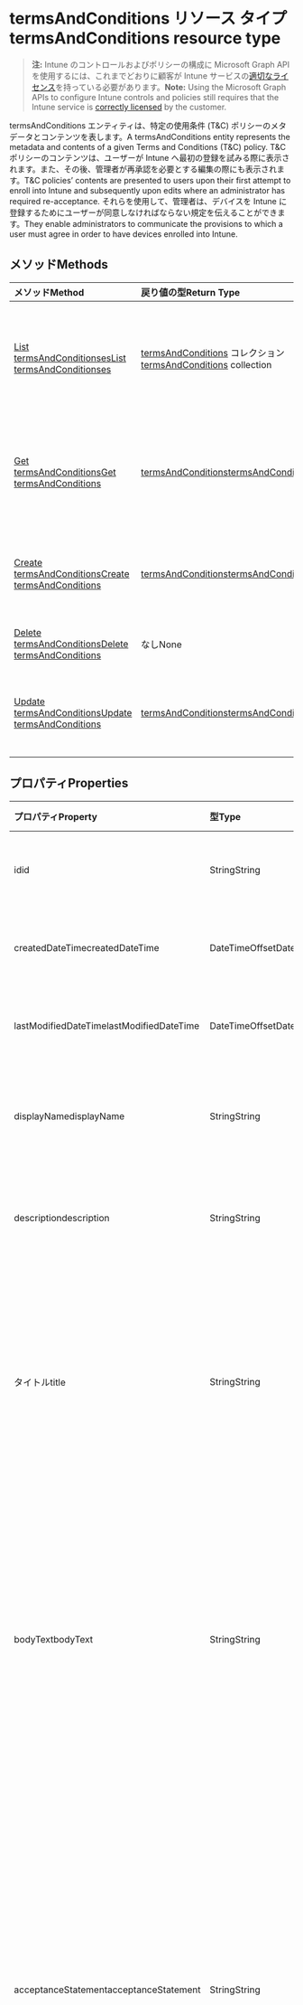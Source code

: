 # <a name="termsandconditions-resource-type"></a><span data-ttu-id="1abf5-101">termsAndConditions リソース タイプ</span><span class="sxs-lookup"><span data-stu-id="1abf5-101">termsAndConditions resource type</span></span>

> <span data-ttu-id="1abf5-102">**注:** Intune のコントロールおよびポリシーの構成に Microsoft Graph API を使用するには、これまでどおりに顧客が Intune サービスの[適切なライセンス](https://go.microsoft.com/fwlink/?linkid=839381)を持っている必要があります。</span><span class="sxs-lookup"><span data-stu-id="1abf5-102">**Note:** Using the Microsoft Graph APIs to configure Intune controls and policies still requires that the Intune service is [correctly licensed](https://go.microsoft.com/fwlink/?linkid=839381) by the customer.</span></span>

<span data-ttu-id="1abf5-103">termsAndConditions エンティティは、特定の使用条件 (T&C) ポリシーのメタデータとコンテンツを表します。</span><span class="sxs-lookup"><span data-stu-id="1abf5-103">A termsAndConditions entity represents the metadata and contents of a given Terms and Conditions (T&C) policy.</span></span> <span data-ttu-id="1abf5-104">T&C ポリシーのコンテンツは、ユーザーが Intune へ最初の登録を試みる際に表示されます。また、その後、管理者が再承認を必要とする編集の際にも表示されます。</span><span class="sxs-lookup"><span data-stu-id="1abf5-104">T&C policies’ contents are presented to users upon their first attempt to enroll into Intune and subsequently upon edits where an administrator has required re-acceptance.</span></span> <span data-ttu-id="1abf5-105">それらを使用して、管理者は、デバイスを Intune に登録するためにユーザーが同意しなければならない規定を伝えることができます。</span><span class="sxs-lookup"><span data-stu-id="1abf5-105">They enable administrators to communicate the provisions to which a user must agree in order to have devices enrolled into Intune.</span></span>
## <a name="methods"></a><span data-ttu-id="1abf5-106">メソッド</span><span class="sxs-lookup"><span data-stu-id="1abf5-106">Methods</span></span>
|<span data-ttu-id="1abf5-107">メソッド</span><span class="sxs-lookup"><span data-stu-id="1abf5-107">Method</span></span>|<span data-ttu-id="1abf5-108">戻り値の型</span><span class="sxs-lookup"><span data-stu-id="1abf5-108">Return Type</span></span>|<span data-ttu-id="1abf5-109">説明</span><span class="sxs-lookup"><span data-stu-id="1abf5-109">Description</span></span>|
|:---|:---|:---|
|[<span data-ttu-id="1abf5-110">List termsAndConditionses</span><span class="sxs-lookup"><span data-stu-id="1abf5-110">List termsAndConditionses</span></span>](../api/intune_companyterms_termsandconditions_list.md)|<span data-ttu-id="1abf5-111">[termsAndConditions](../resources/intune_companyterms_termsandconditions.md) コレクション</span><span class="sxs-lookup"><span data-stu-id="1abf5-111">[termsAndConditions](../resources/intune_companyterms_termsandconditions.md) collection</span></span>|<span data-ttu-id="1abf5-112">[termsAndConditions](../resources/intune_companyterms_termsandconditions.md) オブジェクトのプロパティとリレーションシップをリストします。</span><span class="sxs-lookup"><span data-stu-id="1abf5-112">List properties and relationships of the [termsAndConditions](../resources/intune_companyterms_termsandconditions.md) objects.</span></span>|
|[<span data-ttu-id="1abf5-113">Get termsAndConditions</span><span class="sxs-lookup"><span data-stu-id="1abf5-113">Get termsAndConditions</span></span>](../api/intune_companyterms_termsandconditions_get.md)|[<span data-ttu-id="1abf5-114">termsAndConditions</span><span class="sxs-lookup"><span data-stu-id="1abf5-114">termsAndConditions</span></span>](../resources/intune_companyterms_termsandconditions.md)|<span data-ttu-id="1abf5-115">[termsAndConditions](../resources/intune_companyterms_termsandconditions.md) オブジェクトのプロパティとリレーションシップを読み取ります。</span><span class="sxs-lookup"><span data-stu-id="1abf5-115">Read properties and relationships of the [termsAndConditions](../resources/intune_companyterms_termsandconditions.md) object.</span></span>|
|[<span data-ttu-id="1abf5-116">Create termsAndConditions</span><span class="sxs-lookup"><span data-stu-id="1abf5-116">Create termsAndConditions</span></span>](../api/intune_companyterms_termsandconditions_create.md)|[<span data-ttu-id="1abf5-117">termsAndConditions</span><span class="sxs-lookup"><span data-stu-id="1abf5-117">termsAndConditions</span></span>](../resources/intune_companyterms_termsandconditions.md)|<span data-ttu-id="1abf5-118">新しい [termsAndConditions](../resources/intune_companyterms_termsandconditions.md) オブジェクトを作成します。</span><span class="sxs-lookup"><span data-stu-id="1abf5-118">Create a new [termsAndConditions](../resources/intune_companyterms_termsandconditions.md) object.</span></span>|
|[<span data-ttu-id="1abf5-119">Delete termsAndConditions</span><span class="sxs-lookup"><span data-stu-id="1abf5-119">Delete termsAndConditions</span></span>](../api/intune_companyterms_termsandconditions_delete.md)|<span data-ttu-id="1abf5-120">なし</span><span class="sxs-lookup"><span data-stu-id="1abf5-120">None</span></span>|<span data-ttu-id="1abf5-121">[termsAndConditions](../resources/intune_companyterms_termsandconditions.md) を削除します。</span><span class="sxs-lookup"><span data-stu-id="1abf5-121">Deletes a [termsAndConditions](../resources/intune_companyterms_termsandconditions.md).</span></span>|
|[<span data-ttu-id="1abf5-122">Update termsAndConditions</span><span class="sxs-lookup"><span data-stu-id="1abf5-122">Update termsAndConditions</span></span>](../api/intune_companyterms_termsandconditions_update.md)|[<span data-ttu-id="1abf5-123">termsAndConditions</span><span class="sxs-lookup"><span data-stu-id="1abf5-123">termsAndConditions</span></span>](../resources/intune_companyterms_termsandconditions.md)|<span data-ttu-id="1abf5-124">[termsAndConditions](../resources/intune_companyterms_termsandconditions.md) オブジェクトのプロパティを更新します。</span><span class="sxs-lookup"><span data-stu-id="1abf5-124">Update the properties of a [termsAndConditions](../resources/intune_companyterms_termsandconditions.md) object.</span></span>|

## <a name="properties"></a><span data-ttu-id="1abf5-125">プロパティ</span><span class="sxs-lookup"><span data-stu-id="1abf5-125">Properties</span></span>
|<span data-ttu-id="1abf5-126">プロパティ</span><span class="sxs-lookup"><span data-stu-id="1abf5-126">Property</span></span>|<span data-ttu-id="1abf5-127">型</span><span class="sxs-lookup"><span data-stu-id="1abf5-127">Type</span></span>|<span data-ttu-id="1abf5-128">説明</span><span class="sxs-lookup"><span data-stu-id="1abf5-128">Description</span></span>|
|:---|:---|:---|
|<span data-ttu-id="1abf5-129">id</span><span class="sxs-lookup"><span data-stu-id="1abf5-129">id</span></span>|<span data-ttu-id="1abf5-130">String</span><span class="sxs-lookup"><span data-stu-id="1abf5-130">String</span></span>|<span data-ttu-id="1abf5-131">T&C ポリシーの一意識別子。</span><span class="sxs-lookup"><span data-stu-id="1abf5-131">Unique identifier of the T&C policy.</span></span>|
|<span data-ttu-id="1abf5-132">createdDateTime</span><span class="sxs-lookup"><span data-stu-id="1abf5-132">createdDateTime</span></span>|<span data-ttu-id="1abf5-133">DateTimeOffset</span><span class="sxs-lookup"><span data-stu-id="1abf5-133">DateTimeOffset</span></span>|<span data-ttu-id="1abf5-134">オブジェクトが作成された DateTime。</span><span class="sxs-lookup"><span data-stu-id="1abf5-134">DateTime the object was created.</span></span>|
|<span data-ttu-id="1abf5-135">lastModifiedDateTime</span><span class="sxs-lookup"><span data-stu-id="1abf5-135">lastModifiedDateTime</span></span>|<span data-ttu-id="1abf5-136">DateTimeOffset</span><span class="sxs-lookup"><span data-stu-id="1abf5-136">DateTimeOffset</span></span>|<span data-ttu-id="1abf5-137">オブジェクトの最終更新の DateTime。</span><span class="sxs-lookup"><span data-stu-id="1abf5-137">DateTime the object was last modified.</span></span>|
|<span data-ttu-id="1abf5-138">displayName</span><span class="sxs-lookup"><span data-stu-id="1abf5-138">displayName</span></span>|<span data-ttu-id="1abf5-139">String</span><span class="sxs-lookup"><span data-stu-id="1abf5-139">String</span></span>|<span data-ttu-id="1abf5-140">T&C ポリシー用に管理者が指定した名前。</span><span class="sxs-lookup"><span data-stu-id="1abf5-140">Administrator-supplied name for the T&C policy.</span></span> |
|<span data-ttu-id="1abf5-141">description</span><span class="sxs-lookup"><span data-stu-id="1abf5-141">description</span></span>|<span data-ttu-id="1abf5-142">String</span><span class="sxs-lookup"><span data-stu-id="1abf5-142">String</span></span>|<span data-ttu-id="1abf5-143">管理者が指定した T&C ポリシーの説明。</span><span class="sxs-lookup"><span data-stu-id="1abf5-143">Administrator-supplied description of the T&C policy.</span></span>|
|<span data-ttu-id="1abf5-144">タイトル</span><span class="sxs-lookup"><span data-stu-id="1abf5-144">title</span></span>|<span data-ttu-id="1abf5-145">String</span><span class="sxs-lookup"><span data-stu-id="1abf5-145">String</span></span>|<span data-ttu-id="1abf5-146">管理者が提供した契約条件のタイトル。</span><span class="sxs-lookup"><span data-stu-id="1abf5-146">Administrator-supplied title of the terms and conditions.</span></span> <span data-ttu-id="1abf5-147">ユーザーが T&C ポリシーを承諾する際のプロンプトに表示されます。</span><span class="sxs-lookup"><span data-stu-id="1abf5-147">This is shown to the user on prompts to accept the T&C policy.</span></span>|
|<span data-ttu-id="1abf5-148">bodyText</span><span class="sxs-lookup"><span data-stu-id="1abf5-148">bodyText</span></span>|<span data-ttu-id="1abf5-149">String</span><span class="sxs-lookup"><span data-stu-id="1abf5-149">String</span></span>|<span data-ttu-id="1abf5-150">管理者が提供する契約条件の本文で、通常は条件そのものです。</span><span class="sxs-lookup"><span data-stu-id="1abf5-150">Administrator-supplied body text of the terms and conditions, typically the terms themselves.</span></span> <span data-ttu-id="1abf5-151">ユーザーが T&C ポリシーを承諾する際のプロンプトに表示されます。</span><span class="sxs-lookup"><span data-stu-id="1abf5-151">This is shown to the user on prompts to accept the T&C policy.</span></span>|
|<span data-ttu-id="1abf5-152">acceptanceStatement</span><span class="sxs-lookup"><span data-stu-id="1abf5-152">acceptanceStatement</span></span>|<span data-ttu-id="1abf5-153">String</span><span class="sxs-lookup"><span data-stu-id="1abf5-153">String</span></span>|<span data-ttu-id="1abf5-154">使用条件に関する、管理者指定の説明内容です。通常は、T&C ポリシーに定められた使用条件を受け入れることの意味を記載します。</span><span class="sxs-lookup"><span data-stu-id="1abf5-154">Administrator-supplied explanation of the terms and conditions, typically describing what it means to accept the terms and conditions set out in the T&C policy.</span></span> <span data-ttu-id="1abf5-155">ユーザーが T&C ポリシーを承諾する際のプロンプトに表示されます。</span><span class="sxs-lookup"><span data-stu-id="1abf5-155">This is shown to the user on prompts to accept the T&C policy.</span></span>|
|<span data-ttu-id="1abf5-156">version</span><span class="sxs-lookup"><span data-stu-id="1abf5-156">version</span></span>|<span data-ttu-id="1abf5-157">Int32</span><span class="sxs-lookup"><span data-stu-id="1abf5-157">Int32</span></span>|<span data-ttu-id="1abf5-158">条件の現行バージョンを示す整数。</span><span class="sxs-lookup"><span data-stu-id="1abf5-158">Integer indicating the current version of the terms.</span></span> <span data-ttu-id="1abf5-159">管理者が使用条件を変更し、修正された T&C ポリシーを再承諾するようにユーザーに求めると、値が増加します。</span><span class="sxs-lookup"><span data-stu-id="1abf5-159">Incremented when an administrator makes a change to the terms and wishes to require users to re-accept the modified T&C policy.</span></span>|

## <a name="relationships"></a><span data-ttu-id="1abf5-160">リレーションシップ</span><span class="sxs-lookup"><span data-stu-id="1abf5-160">Relationships</span></span>
|<span data-ttu-id="1abf5-161">リレーションシップ</span><span class="sxs-lookup"><span data-stu-id="1abf5-161">Relationship</span></span>|<span data-ttu-id="1abf5-162">型</span><span class="sxs-lookup"><span data-stu-id="1abf5-162">Type</span></span>|<span data-ttu-id="1abf5-163">説明</span><span class="sxs-lookup"><span data-stu-id="1abf5-163">Description</span></span>|
|:---|:---|:---|
|<span data-ttu-id="1abf5-164">assignments</span><span class="sxs-lookup"><span data-stu-id="1abf5-164">assignments</span></span>|<span data-ttu-id="1abf5-165">[termsAndConditionsAssignment](../resources/intune_companyterms_termsandconditionsassignment.md) コレクション</span><span class="sxs-lookup"><span data-stu-id="1abf5-165">[termsAndConditionsAssignment](../resources/intune_companyterms_termsandconditionsassignment.md) collection</span></span>|<span data-ttu-id="1abf5-166">この T&C ポリシーの割り当てのリスト。</span><span class="sxs-lookup"><span data-stu-id="1abf5-166">The list of assignments for this T&C policy.</span></span>|
|<span data-ttu-id="1abf5-167">acceptanceStatuses</span><span class="sxs-lookup"><span data-stu-id="1abf5-167">acceptanceStatuses</span></span>|<span data-ttu-id="1abf5-168">[termsAndConditionsAcceptanceStatus](../resources/intune_companyterms_termsandconditionsacceptancestatus.md) コレクション</span><span class="sxs-lookup"><span data-stu-id="1abf5-168">[termsAndConditionsAcceptanceStatus](../resources/intune_companyterms_termsandconditionsacceptancestatus.md) collection</span></span>|<span data-ttu-id="1abf5-169">この T&C ポリシーの承諾状態のリスト。</span><span class="sxs-lookup"><span data-stu-id="1abf5-169">The list of acceptance statuses for this T&C policy.</span></span>|

## <a name="json-representation"></a><span data-ttu-id="1abf5-170">JSON 表記</span><span class="sxs-lookup"><span data-stu-id="1abf5-170">JSON Representation</span></span>
<span data-ttu-id="1abf5-171">以下は、リソースの JSON 表記です。</span><span class="sxs-lookup"><span data-stu-id="1abf5-171">Here is a JSON representation of the resource.</span></span>
<!-- {
  "blockType": "resource",
  "keyProperty": "id",
  "@odata.type": "microsoft.graph.termsAndConditions"
}
-->
``` json
{
  "@odata.type": "#microsoft.graph.termsAndConditions",
  "id": "String (identifier)",
  "createdDateTime": "String (timestamp)",
  "lastModifiedDateTime": "String (timestamp)",
  "displayName": "String",
  "description": "String",
  "title": "String",
  "bodyText": "String",
  "acceptanceStatement": "String",
  "version": 1024
}
```



